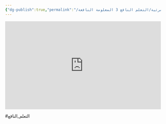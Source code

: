 ```yaml
---
{"dg-publish":true,"permalink":"/مقاطع مرئية/التعلم النافع 3 المعلومة النافعة 📺/","tags":["التعلم_النافع"],"noteIcon":"✨"}
---
```


<div style="display: flex; justify-content: center;">
<iframe style="aspect-ratio: 16 / 9; width: 100% !important;" 
src="https://www.youtube.com/embed/HYbqjA4Sp4k?si=0kwy3eJqXhFZ8wvu" title="YouTube video player" frameborder="0" allow="accelerometer; autoplay; clipboard-write; encrypted-media; gyroscope; picture-in-picture; web-share" referrerpolicy="strict-origin-when-cross-origin" allowfullscreen></iframe>
</div>




#التعلم_النافع 
